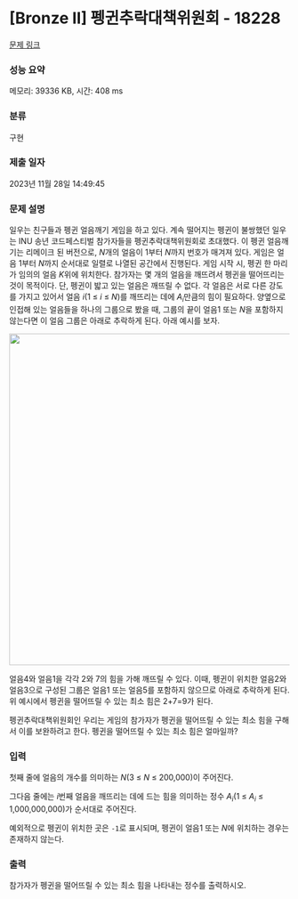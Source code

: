 # [Bronze II] 펭귄추락대책위원회 - 18228 

[문제 링크](https://www.acmicpc.net/problem/18228) 

### 성능 요약

메모리: 39336 KB, 시간: 408 ms

### 분류

구현

### 제출 일자

2023년 11월 28일 14:49:45

### 문제 설명

<p>일우는 친구들과 펭귄 얼음깨기 게임을 하고 있다. 계속 떨어지는 펭귄이 불쌍했던 일우는 INU 송년 코드페스티벌 참가자들을 펭귄추락대책위원회로 초대했다. 이 펭귄 얼음깨기는 리메이크 된 버전으로, <em>N</em>개의 얼음이 1부터 <em>N</em>까지 번호가 매겨져 있다. 게임은 얼음 1부터 <em>N</em>까지 순서대로 일렬로 나열된 공간에서 진행된다. 게임 시작 시, 펭귄 한 마리가 임의의 얼음 <em>K</em>위에 위치한다. 참가자는 몇 개의 얼음을 깨뜨려서 펭귄을 떨어뜨리는 것이 목적이다. 단, 펭귄이 밟고 있는 얼음은 깨뜨릴 수 없다. 각 얼음은 서로 다른 강도를 가지고 있어서 얼음 <em>i</em>(1 ≤ <em>i</em> ≤ <em>N</em>)를 깨뜨리는 데에 <em>A<sub>i</sub></em>만큼의 힘이 필요하다. 양옆으로 인접해 있는 얼음들을 하나의 그룹으로 봤을 때, 그룹의 끝이 얼음1 또는 <em>N</em>을 포함하지 않는다면 이 얼음 그룹은 아래로 추락하게 된다. 아래 예시를 보자.</p>

<p style="text-align: center;"><img alt="" src="https://upload.acmicpc.net/48844864-9015-4169-a707-b64598361e6f/-/preview/" style="height: 596px; width: 800px; margin-left: -50px; margin-right: -50px;"></p>

<p>얼음4와 얼음1을 각각 2와 7의 힘을 가해 깨뜨릴 수 있다. 이때, 펭귄이 위치한 얼음2와 얼음3으로 구성된 그룹은 얼음1 또는 얼음5를 포함하지 않으므로 아래로 추락하게 된다. 위 예시에서 펭귄을 떨어뜨릴 수 있는 최소 힘은 2+7=9가 된다.</p>

<p>펭귄추락대책위원회인 우리는 게임의 참가자가 펭귄을 떨어뜨릴 수 있는 최소 힘을 구해서 이를 보완하려고 한다. 펭귄을 떨어뜨릴 수 있는 최소 힘은 얼마일까?</p>

### 입력 

 <p>첫째 줄에 얼음의 개수를 의미하는 <em>N</em>(3 ≤ <em>N</em> ≤ 200,000)이 주어진다.</p>

<p>그다음 줄에는 <em>i</em>번째 얼음을 깨뜨리는 데에 드는 힘을 의미하는 정수 <em>A<sub>i</sub></em>(1 ≤ <em>A<sub>i</sub></em> ≤ 1,000,000,000)가 순서대로 주어진다.</p>

<p>예외적으로 펭귄이 위치한 곳은 <code>-1</code>로 표시되며, 펭귄이 얼음1 또는 <em>N</em>에 위치하는 경우는 존재하지 않는다.</p>

### 출력 

 <p>참가자가 펭귄을 떨어뜨릴 수 있는 최소 힘을 나타내는 정수를 출력하시오.</p>

